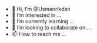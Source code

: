 - 👋 Hi, I’m @Usmanrikdan
- 👀 I’m interested in ...
- 🌱 I’m currently learning ...
- 💞️ I’m looking to collaborate on ...
- 📫 How to reach me ...

<!---
Usmanrikdan/Usmanrikdan is a ✨ special ✨ repository because its `README.md` (this file) appears on your GitHub profile.
You can click the Preview link to take a look at your changes.
--->
